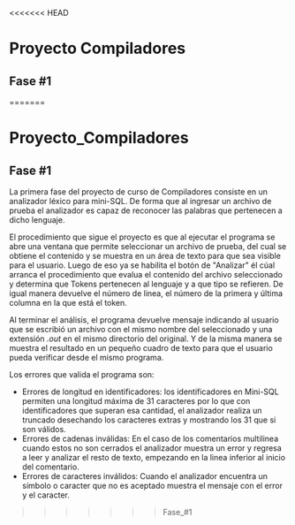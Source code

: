 <<<<<<< HEAD
# Proyecto Compiladores
## Fase #1
 
=======
# Proyecto_Compiladores
## Fase #1 
La primera fase del proyecto de curso de Compiladores consiste en un analizador léxico para mini-SQL. De forma que al ingresar un archivo 
de prueba el analizador es capaz de reconocer las palabras que pertenecen a dicho lenguaje.

El procedimiento que sigue el proyecto es que al ejecutar el programa se abre una ventana que permite seleccionar un archivo de prueba, del 
cual se obtiene el contenido y se muestra en un área de texto para que sea visible para el usuario. Luego de eso ya se habilita el botón de 
"Analizar" él cúal arranca el procedimiento que evalua el contenido del archivo seleccionado y determina que Tokens pertenecen al lenguaje 
y a que tipo se refieren. De igual manera devuelve el número de linea, el número de la primera y última columna en la que está el token.

Al terminar el análisis, el programa devuelve mensaje indicando al usuario que se escribió un archivo con el mismo nombre del seleccionado
y una extensión *.out* en el mismo directorio del original. Y de la misma manera se muestra el resultado en un pequeño cuadro de texto para
que el usuario pueda verificar desde el mismo programa.

Los errores que valida el programa son:
- Errores de longitud en identificadores: los identificadores en Mini-SQL permiten una longitud máxima de 31 caracteres por lo que con 
identificadores que superan esa cantidad, el analizador realiza un truncado desechando los caracteres extras y mostrando los 31 que si son 
válidos.
- Errores de cadenas inválidas: En el caso de los comentarios multilinea cuando estos no son cerrados el analizador muestra un error y 
regresa a leer y analizar el resto de texto, empezando en la linea inferior al inicio del comentario.
- Errores de caracteres inválidos: Cuando el analizador encuentra un símbolo o caracter que no es aceptado muestra el mensaje con el error 
y el caracter.
>>>>>>> Fase_#1
